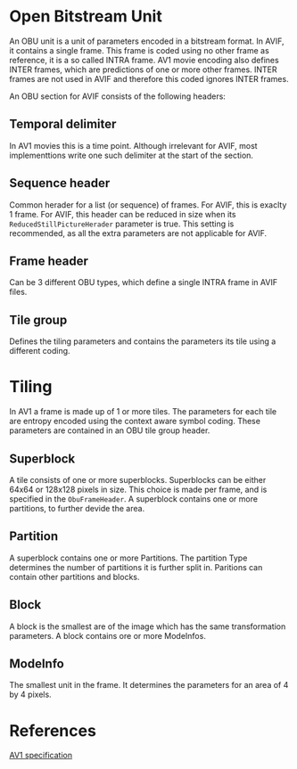 # Open Bitstream Unit

An OBU unit is a unit of parameters encoded in a bitstream format. In AVIF, it contains a single frame.
This frame is coded using no other frame as reference, it is a so called INTRA frame. AV1 movie encoding also defines INTER frames,
which are predictions of one or more other frames. INTER frames are not used in AVIF and therefore this coded ignores INTER frames.

An OBU section for AVIF consists of the following headers:

## Temporal delimiter

In AV1 movies this is a time point. Although irrelevant for AVIF, most implementtions write one such delimiter at the start of the section.

## Sequence header

Common herader for a list (or sequence) of frames. For AVIF, this is exaclty 1 frame. For AVIF, this header can be reduced in size when its `ReducedStillPictureHerader` parameter is true. 
This setting is recommended, as all the extra parameters are not applicable for AVIF.

## Frame header

Can be 3 different OBU types, which define a single INTRA frame in AVIF files.

## Tile group

Defines the tiling parameters and contains the parameters its tile using a different coding.

# Tiling

In AV1 a frame is made up of 1 or more tiles. The parameters for each tile are entropy encoded using the context aware symbol coding.
These parameters are contained in an OBU tile group header.

## Superblock

A tile consists of one or more superblocks. Superblocks can be either 64x64 or 128x128 pixels in size.
This choice is made per frame, and is specified in the `ObuFrameHeader`.
A superblock contains one or more partitions, to further devide the area.

## Partition

A superblock contains one or more Partitions. The partition Type determines the number of partitions it is further split in. 
Paritions can contain other partitions and blocks.

## Block

A block is the smallest are of the image which has the same transformation parameters. A block contains ore or more ModeInfos.

## ModeInfo

The smallest unit in the frame. It determines the parameters for an area of 4 by 4 pixels.

# References

[AV1 specification](https://aomediacodec.github.io/av1-spec/av1-spec.pdf)
